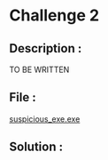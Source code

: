 # Challenge 2

## Description :

TO BE WRITTEN

## File :
[suspicious_exe.exe](suspicious_exe.exe)

## Solution :
